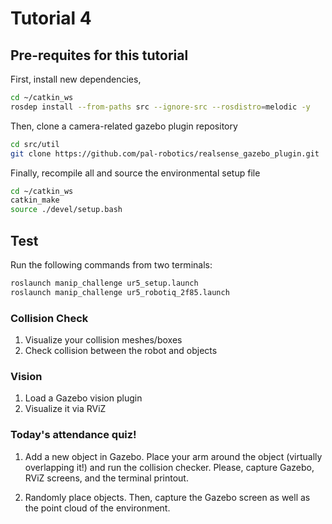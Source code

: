 # Tutorial 4

## Pre-requites for this tutorial
First, install new dependencies,
~~~~bash
cd ~/catkin_ws
rosdep install --from-paths src --ignore-src --rosdistro=melodic -y
~~~~

Then, clone a camera-related gazebo plugin repository
~~~~bash
cd src/util
git clone https://github.com/pal-robotics/realsense_gazebo_plugin.git
~~~~

Finally, recompile all and source the environmental setup file
~~~~bash
cd ~/catkin_ws
catkin_make
source ./devel/setup.bash
~~~~

## Test
Run the following commands from two terminals:
~~~~bash
roslaunch manip_challenge ur5_setup.launch
roslaunch manip_challenge ur5_robotiq_2f85.launch
~~~~

### Collision Check
1. Visualize your collision meshes/boxes
2. Check collision between the robot and objects

### Vision
1. Load a Gazebo vision plugin
2. Visualize it via RViZ

### Today's attendance quiz!
1. Add a new object in Gazebo. Place your arm around the object (virtually overlapping it!) and run the collision checker. Please, capture Gazebo, RViZ screens, and the terminal printout.

2. Randomly place objects. Then, capture the Gazebo screen as well as the point cloud of the environment.

